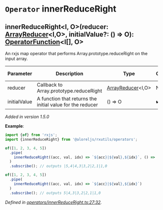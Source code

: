 # `Operator` innerReduceRight

## innerReduceRight\<I, O>(reducer: [ArrayReducer](https://github.com/Alorel/rxutils/blob/b6df7ef/src/types/ArrayReducer.ts#L5)\<I,O>, initialValue?: () => O): [OperatorFunction](https://rxjs.dev/api/index/interface/OperatorFunction)\<I[], O>

An rxjs map operator that performs Array.prototype.reduceRight on the input array.

| **Parameter** | **Description** | **Type** | **Optional** | **Default value** |
|---------------|-----------------|----------|--------------|-------------------|
| reducer | Callback to Array.prototype.reduceRight | <span>[ArrayReducer](https://github.com/Alorel/rxutils/blob/b6df7ef/src/types/ArrayReducer.ts#L5)\<I,O></span> | No |  |
| initialValue | A function that returns the initial value for the reducer | <span>() => O</span> | :heavy_check_mark: Yes |  |

*Added in version 1.5.0*

**Example**:
```typescript
import {of} from 'rxjs';
import {innerReduceRight} from '@aloreljs/rxutils/operators';

of([1, 2, 3, 4, 5])
  .pipe(
    innerReduceRight((acc, val, idx) => `${acc}|${val},${idx}`, () => '')
  )
  .subscribe(); // outputs |5,4|4,3|3,2|2,1|1,0

of([1, 2, 3, 4, 5])
  .pipe(
    innerReduceRight((acc, val, idx) => `${acc}|${val},${idx}`)
  )
  .subscribe(); // outputs 5|4,3|3,2|2,1|1,0
```

*Defined in [operators/innerReduceRight.ts:27:32](https://github.com/Alorel/rxutils/blob/b6df7ef/src/operators/innerReduceRight.ts#L27).*